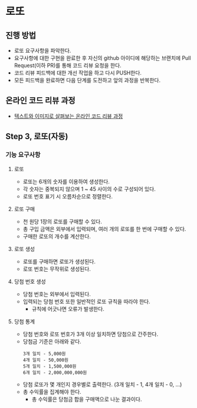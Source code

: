# 로또

## 진행 방법

* 로또 요구사항을 파악한다.
* 요구사항에 대한 구현을 완료한 후 자신의 github 아이디에 해당하는 브랜치에 Pull Request(이하 PR)를 통해 코드 리뷰 요청을 한다.
* 코드 리뷰 피드백에 대한 개선 작업을 하고 다시 PUSH한다.
* 모든 피드백을 완료하면 다음 단계를 도전하고 앞의 과정을 반복한다.

## 온라인 코드 리뷰 과정

* [텍스트와 이미지로 살펴보는 온라인 코드 리뷰 과정](https://github.com/next-step/nextstep-docs/tree/master/codereview)

## Step 3, 로또(자동)

### 기능 요구사항

1. 로또
    - 로또는 6개의 숫자를 이용하여 생성한다.
    - 각 숫자는 중복되지 않으며 1 ~ 45 사이의 수로 구성되어 있다.
    - 로또 번호 표기 시 오름차순으로 정렬한다.

2. 로또 구매
    - 천 원당 1장의 로또를 구매할 수 있다.
    - 총 구입 금액은 외부에서 입력되며, 여러 개의 로또를 한 번에 구매할 수 있다.
    - 구매한 로또의 개수를 계산한다.

3. 로또 생성
    - 로또를 구매하면 로또가 생성된다.
    - 로또 번호는 무작위로 생성된다.

4. 당첨 번호 생성
    - 당첨 번호는 외부에서 입력된다.
    - 입력되는 당첨 번호 또한 일반적인 로또 규칙을 따라야 한다.
        - 규칙에 어긋나면 오류가 발생한다.

5. 당첨 통계
    - 당첨 번호와 로또 번호가 3개 이상 일치하면 당첨으로 간주한다.
    - 당첨금 기준은 아래와 같다.
        ```text
        3개 일치 - 5,000원
        4개 일치 - 50,000원
        5개 일치 - 1,500,000원
        6개 일치 - 2,000,000,000원
        ```
    - 당첨 로또가 몇 개인지 경우별로 출력한다. (3개 일치 - 1, 4개 일치 - 0, ...)
    - 총 수익률을 집계해야 한다.
        - 총 수익률은 당첨금 합을 구매액으로 나눈 결과이다.
